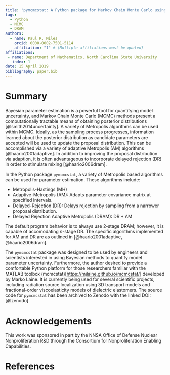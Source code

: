 ```yaml
---
title: 'pymcmcstat: A Python package for Markov Chain Monte Carlo using Delayed Rejection Adaptive Metropolis'
tags:
  - Python
  - MCMC
  - DRAM
authors:
  - name: Paul R. Miles
    orcid: 0000-0002-7501-5114
    affiliation: "1" # (Multiple affiliations must be quoted)
affiliations:
 - name: Department of Mathematics, North Carolina State University
   index: 1
date: 15 April 2019
bibliography: paper.bib
---
```


# Summary
Bayesian parameter estimation is a powerful tool for quantifying model uncertainty, and Markov Chain Monte Carlo (MCMC) methods present a computationally tractable means of obtaining posterior distributions [@smith2014uncertainty].  A variety of Metropolis algorithms can be used within MCMC.  Ideally, as the sampling process progresses, information learned about the posterior distribution as candidate parameters are accepted will be used to update the proposal distribution.  This can be accomplished via a variety of adaptive Metropolis (AM) algorithms [@haario2001adaptive].  In addition to improving the proposal distribution via adaption, it is often advantageous to incorporate delayed rejection (DR) in order to stimulate mixing [@haario2006dram].

In the Python package ``pymcmcstat``, a variety of Metropolis based algorithms can be used for parameter estimation.  These algorithms include:

- Metropolis-Hastings (MH)
- Adaptive-Metropolis (AM): Adapts parameter covariance matrix at specified intervals.
- Delayed-Rejection (DR): Delays rejection by sampling from a narrower proposal distribution.
- Delayed Rejection Adaptive Metropolis (DRAM): DR + AM

The default program behavior is to always use 2-stage DRAM; however, it is capable of accomodating $n$-stage DR.  The specific algorithms implemented for AM and DR are as outlined in [@haario2001adaptive, @haario2006dram].

The ``pymcmcstat`` package was designed to be used by engineers and scientists interested in using Bayesian methods to quantify model parameter uncertainty.  Furthermore, the author desired to provide a comfortable Python platform for those researchers familiar with the MATLAB toolbox (mcmcstat)[https://mjlaine.github.io/mcmcstat/] developed by Marko Laine.  It is currently being used for several scientific projects, including radiation source localization using 3D transport models and fractional-order viscoelasticity models of dielectric elastomers.  The source code for ``pymcmcstat`` has been archived to Zenodo with the linked DOI: [@zenodo]

# Acknowledgements

This work was sponsored in part by the NNSA Office of Defense Nuclear Nonproliferation R&D through the Consortium for Nonproliferation Enabling Capabilities.

# References

